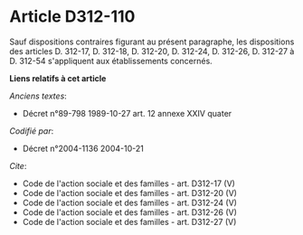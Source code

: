 # Article D312-110

Sauf dispositions contraires figurant au présent paragraphe, les dispositions des articles D. 312-17, D. 312-18, D. 312-20,
D. 312-24, D. 312-26, D. 312-27 à D. 312-54 s'appliquent aux établissements concernés.

**Liens relatifs à cet article**

_Anciens textes_:

  - Décret n°89-798 1989-10-27 art. 12 annexe XXIV quater

_Codifié par_:

  - Décret n°2004-1136 2004-10-21

_Cite_:

  - Code de l'action sociale et des familles - art. D312-17 (V)
  - Code de l'action sociale et des familles - art. D312-20 (V)
  - Code de l'action sociale et des familles - art. D312-24 (V)
  - Code de l'action sociale et des familles - art. D312-26 (V)
  - Code de l'action sociale et des familles - art. D312-27 (V)
